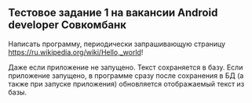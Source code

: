## Тестовое задание 1 на вакансии Android developer Совкомбанк

Написать программу, периодически запрашивающую страницу
https://ru.wikipedia.org/wiki/Hello,_world!

Даже если приложение не запущено. Текст сохраняется в базу. Если приложение запущено, в программе сразу после сохранения в БД (а также при запуске приложения) обновляется отображаемый текст из базы.
